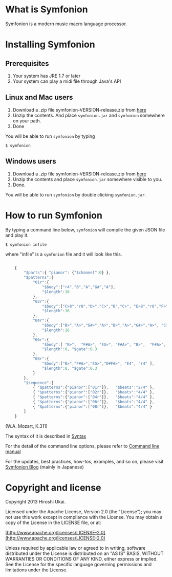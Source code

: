 # What is Symfonion
Symfonion is a modern music macro language processor.

# Installing Symfonion
## Prerequisites
1. Your system has JRE 1.7 or later
2. Your system can play a midi file through Java's API

## Linux and Mac users
1. Download a .zip file symfonion-VERSION-release.zip from [here](https://github.com/dakusui/symfonion/releases/)
2. Unzip the contents. And place ```symfonion.jar``` and ```symfonion``` somewhere on your path.
3. Done

You will be able to run ```symfonion``` by typing

```
$ symfonion
```

## Windows users
1. Download a .zip file symfonion-VERSION-release.zip from [here](https://github.com/dakusui/symfonion/releases/)
2. Unzip the contents and place ```symfonion.jar``` somewhere visible to you.
3. Done.

You will be able to run ```symfonion``` by double clicking ```symfonion.jar```.

# How to run Symfonion #
By typing a command line below, ```symfonion``` will compile the given JSON file and play it.

```
$ symfonion infile
```

where "infile" is a ```symfonion``` file and it will look like this.

```javascript

    {
        "$parts":{ "pianor": {"$channel":0} },
        "$patterns":{
            "01r":{
                "$body":["r4","B","A","G#","A"],
                "$length":16
            },
            "02r":{
                "$body":["C>8","r8","D>","C>","B","C>", "E>8","r8","F>","E>","D#>","E>"],
                "$length":16
            },
            "04r":{
                "$body":["B>","A>","G#>","A>","B>","A>","G#>","A>", "C>>4","A>8","C>>8"],
                "$length":16
            },
            "06r":{
                "$body":[ "B>",  "F#A>", "EG>", "F#A>", "B>",  "F#A>", "EG>", "F#A>" ],
                "$length":8, "$gate":0.3
            },
            "08r":{
                "$body":["B>","F#A>","EG>","D#F#>", "E4", "r4" ],
                "$length":8, "$gate":0.3
            }
        },
        "$sequence":[
            { "$patterns":{"pianor":["01r"]},   "$beats":"2/4" },
            { "$patterns":{"pianor":["02r"]},   "$beats":"4/4" },
            { "$patterns":{"pianor":["04r"]},   "$beats":"4/4" },
            { "$patterns":{"pianor":["06r"]},   "$beats":"4/4" },
            { "$patterns":{"pianor":["08r"]},   "$beats":"4/4" }
        ]
    }
```
(W.A. Mozart, K.311)

The syntax of it is described in [Syntax](src/site/asciidoc/SYNTAX.adoc)

For the detail of the command line options, please refer to [Command line manual](src/site/asciidoc/CLI.adoc)

For the updates, best practices, how-tos, examples, and so on, please visit
[Symfonion Blog](http://symfonion.hatenadiary.jp/) (mainly in Japanese)

# Copyright and license #

Copyright 2013 Hiroshi Ukai.

Licensed under the Apache License, Version 2.0 (the "License");
you may not use this work except in compliance with the License.
You may obtain a copy of the License in the LICENSE file, or at:

  [http://www.apache.org/licenses/LICENSE-2.0](http://www.apache.org/licenses/LICENSE-2.0)

Unless required by applicable law or agreed to in writing, software
distributed under the License is distributed on an "AS IS" BASIS,
WITHOUT WARRANTIES OR CONDITIONS OF ANY KIND, either express or implied.
See the License for the specific language governing permissions and
limitations under the License.
